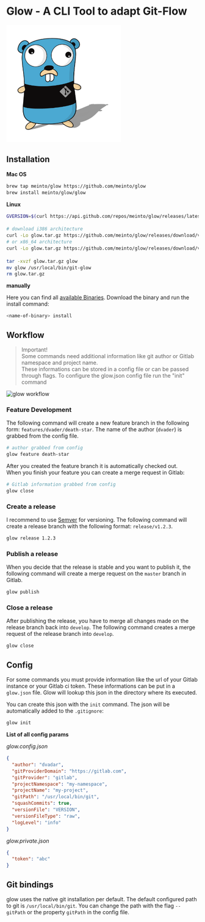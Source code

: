 # Glow - A CLI Tool to adapt Git-Flow

<img src="./assets/glow-goopher.png" width="300">

## Installation

**Mac OS**

```bash
brew tap meinto/glow https://github.com/meinto/glow
brew install meinto/glow/glow
```

**Linux**

```bash
GVERSION=$(curl https://api.github.com/repos/meinto/glow/releases/latest -s | jq .name -r | cut -c 2-)

# download i386 architecture
curl -Lo glow.tar.gz https://github.com/meinto/glow/releases/download/v${GVERSION}/glow_${GVERSION}_linux_i386.tar.gz
# or x86_64 architecture
curl -Lo glow.tar.gz https://github.com/meinto/glow/releases/download/v${GVERSION}/glow_${GVERSION}_linux_x86_64.tar.gz

tar -xvzf glow.tar.gz glow
mv glow /usr/local/bin/git-glow
rm glow.tar.gz
```

**manually**

Here you can find all [available Binaries](https://github.com/meinto/glow/releases). Download the binary and run the install command:

```bash
<name-of-binary> install
```

## Workflow

> Important!  
> Some commands need additional information like git author or Gitlab namespace and project name.  
> These informations can be stored in a config file or can be passed through flags.
> To configure the glow.json config file run the "init" command

![glow workflow](./assets/glow.jpg?raw=true)

### Feature Development

The following command will create a new feature branch in the following form: `features/dvader/death-star`. The name of the author (`dvader`) is grabbed from the config file.

```bash
# author grabbed from config
glow feature death-star
```

After you created the feature branch it is automatically checked out.  
When you finish your feature you can create a merge request in Gitlab:

```bash
# Gitlab information grabbed from config
glow close
```

### Create a release

I recommend to use [Semver](https://semver.org/) for versioning. The following command will create a release branch with the following format: `release/v1.2.3`.

```bash
glow release 1.2.3
```

### Publish a release

When you decide that the release is stable and you want to publish it, the following command will create a merge request on the `master` branch in Gitlab.

```bash
glow publish
```

### Close a release

After publishing the release, you have to merge all changes made on the release branch back into `develop`. The following command creates a merge request of the release branch into `develop`.

```bash
glow close
```

## Config

For some commands you must provide information like the url of your Gitlab instance or your Gitlab ci token. These informations can be put in a `glow.json` file. Glow will lookup this json in the directory where its executed.

You can create this json with the `init` command. The json will be automatically added to the `.gitignore`:

```bash
glow init
```

**List of all config params**

_glow.config.json_

```json
{
  "author": "dvadar",
  "gitProviderDomain": "https://gitlab.com",
  "gitProvider": "gitlab",
  "projectNamespace": "my-namespace",
  "projectName": "my-project",
  "gitPath": "/usr/local/bin/git",
  "squashCommits": true,
  "versionFile": "VERSION",
  "versionFileType": "raw",
  "logLevel": "info"
}
```

_glow.private.json_

```json
{
  "token": "abc"
}
```

## Git bindings

glow uses the native git installation per default. The default configured path to git is `/usr/local/bin/git`. You can change the path with the flag `--gitPath` or the property `gitPath` in the config file.
